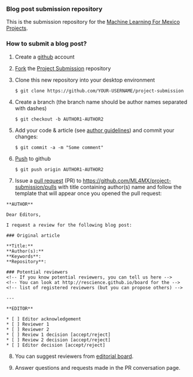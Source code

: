 ### Blog post submission repository

This is the submission repository for the [Machine Learning For Mexico Projects](https://github.com/ML4MX).

### How to submit a blog post?

1. Create a [github](https://github.com) account

2. [Fork](https://help.github.com/articles/fork-a-repo/) the [Project Submission](https://github.com/ML4MX/project-submission) repository

3. Clone this new repository into your desktop environment

   ```
   $ git clone https://github.com/YOUR-USERNAME/project-submission
   ```

4. Create a branch (the branch name should be author names separated with dashes)

   ```
   $ git checkout -b AUTHOR1-AUTHOR2
   ```

5. Add your code & article (see [author guidelines](https://rescience.github.io/write)) and commit your changes:

   ```
   $ git commit -a -m "Some comment"
   ```

6. [Push](https://help.github.com/articles/pushing-to-a-remote/) to github

   ```
   $ git push origin AUTHOR1-AUTHOR2
   ```

7. Issue a [pull request](https://help.github.com/articles/using-pull-requests/) (PR) to https://github.com/ML4MX/project-submission/pulls with title containing author(s) name and follow the template that will appear once you opened the pull request:

  ```
  **AUTHOR**

  Dear Editors,

  I request a review for the following blog post:

  ### Original article

  **Title:**  
  **Author(s):**  
  **Keywords**:  
  **Repository**:  

  ### Potential reviewers
  <!-- If you know potential reviewers, you can tell us here -->
  <!-- You can look at http://rescience.github.io/board for the -->
  <!-- list of registered reviewers (but you can propose others) -->

  ---

  **EDITOR**

  * [ ] Editor acknowledgement
  * [ ] Reviewer 1
  * [ ] Reviewer 2
  * [ ] Review 1 decision [accept/reject]
  * [ ] Review 2 decision [accept/reject]
  * [ ] Editor decision [accept/reject]
  ```

8. You can suggest reviewers from [editorial board](https://rescience.github.io/board).

9. Answer questions and requests made in the PR conversation page.
